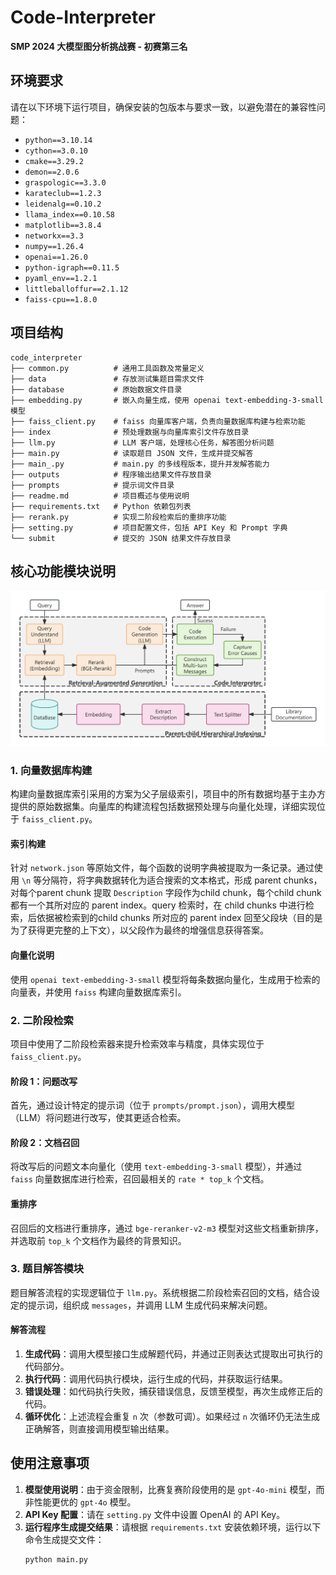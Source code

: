 # Code-Interpreter

**SMP 2024 大模型图分析挑战赛 - 初赛第三名**

## 环境要求

请在以下环境下运行项目，确保安装的包版本与要求一致，以避免潜在的兼容性问题：

- `python==3.10.14`
- `cython==3.0.10`
- `cmake==3.29.2`
- `demon==2.0.6`
- `graspologic==3.3.0`
- `karateclub==1.2.3`
- `leidenalg==0.10.2`
- `llama_index==0.10.58`
- `matplotlib==3.8.4`
- `networkx==3.3`
- `numpy==1.26.4`
- `openai==1.26.0`
- `python-igraph==0.11.5`
- `pyaml_env==1.2.1`
- `littleballoffur==2.1.12`
- `faiss-cpu==1.8.0`

## 项目结构

```plaintext
code_interpreter
├── common.py          # 通用工具函数及常量定义
├── data               # 存放测试集题目需求文件
├── database           # 原始数据文件目录
├── embedding.py       # 嵌入向量生成，使用 openai text-embedding-3-small 模型
├── faiss_client.py    # faiss 向量库客户端，负责向量数据库构建与检索功能
├── index              # 预处理数据与向量库索引文件存放目录
├── llm.py             # LLM 客户端，处理核心任务，解答图分析问题
├── main.py            # 读取题目 JSON 文件，生成并提交解答
├── main_.py           # main.py 的多线程版本，提升并发解答能力
├── outputs            # 程序输出结果文件存放目录
├── prompts            # 提示词文件目录
├── readme.md          # 项目概述与使用说明
├── requirements.txt   # Python 依赖包列表
├── rerank.py          # 实现二阶段检索后的重排序功能
├── setting.py         # 项目配置文件，包括 API Key 和 Prompt 字典
└── submit             # 提交的 JSON 结果文件存放目录
```

## 核心功能模块说明

![核心结构图](submit/images/rag.png)

### 1. 向量数据库构建

构建向量数据库索引采用的方案为父子层级索引，项目中的所有数据均基于主办方提供的原始数据集。向量库的构建流程包括数据预处理与向量化处理，详细实现位于 `faiss_client.py`。

#### 索引构建

针对 `network.json` 等原始文件，每个函数的说明字典被提取为一条记录。通过使用 `\n` 等分隔符，将字典数据转化为适合搜索的文本格式，形成 parent chunks，对每个parent chunk 提取 `Description` 字段作为child chunk，每个child chunk 都有一个其所对应的 parent index。query 检索时，在 child chunks 中进行检索，后依据被检索到的child chunks 所对应的 parent index 回至父段块（目的是为了获得更完整的上下文），以父段作为最终的增强信息获得答案。

#### 向量化说明

使用 `openai text-embedding-3-small` 模型将每条数据向量化，生成用于检索的向量表，并使用 `faiss` 构建向量数据库索引。

### 2. 二阶段检索

项目中使用了二阶段检索器来提升检索效率与精度，具体实现位于 `faiss_client.py`。

#### 阶段 1：问题改写

首先，通过设计特定的提示词（位于 `prompts/prompt.json`），调用大模型（LLM）将问题进行改写，使其更适合检索。

#### 阶段 2：文档召回

将改写后的问题文本向量化（使用 `text-embedding-3-small` 模型），并通过 `faiss` 向量数据库进行检索，召回最相关的 `rate * top_k` 个文档。

#### 重排序

召回后的文档进行重排序，通过 `bge-reranker-v2-m3` 模型对这些文档重新排序，并选取前 `top_k` 个文档作为最终的背景知识。

### 3. 题目解答模块

题目解答流程的实现逻辑位于 `llm.py`。系统根据二阶段检索召回的文档，结合设定的提示词，组织成 `messages`，并调用 LLM 生成代码来解决问题。

#### 解答流程

1. **生成代码**：调用大模型接口生成解题代码，并通过正则表达式提取出可执行的代码部分。
2. **执行代码**：调用代码执行模块，运行生成的代码，并获取运行结果。
3. **错误处理**：如代码执行失败，捕获错误信息，反馈至模型，再次生成修正后的代码。
4. **循环优化**：上述流程会重复 `n` 次（参数可调）。如果经过 `n` 次循环仍无法生成正确解答，则直接调用模型输出结果。

## 使用注意事项

1. **模型使用说明**：由于资金限制，比赛复赛阶段使用的是 `gpt-4o-mini` 模型，而非性能更优的 `gpt-4o` 模型。
2. **API Key 配置**：请在 `setting.py` 文件中设置 OpenAI 的 API Key。
3. **运行程序生成提交结果**：请根据 `requirements.txt` 安装依赖环境，运行以下命令生成提交文件：
   ```bash
   python main.py
   ```
